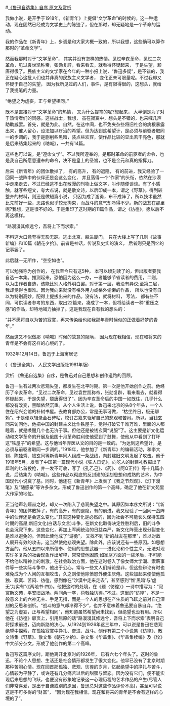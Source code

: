 #[《鲁迅自选集》自序 原文及赏析](https://www.vrrw.net/wx/14482.html)

我做小说，是开手于1918年，《新青年》上提倡“文学革命”的时候的。这一种运动，现在固然已经成为文学史上的陈迹了，但在那时，却无疑地是一个革命的运动。

我的作品在《新青年》上，步调是和大家大概一致的，所以我想，这些确可以算作那时的“革命文学”。

然而我那时对于“文学革命”， 其实并没有怎样的热情。见过辛亥革命，见过二次革命，见过袁世凯称帝，张勋复辟，看来看去，就看得怀疑起来， 于是失望，颓唐得很了。民族主义的文学家在今年的一种小报上说，“鲁迅多疑”，是不错的，我正在疑心这批人们也并非真的民族主义文学者， 变化正未可限量呢。不过我却又怀疑于自己的失望， 因为我所见过的人们，事件，是有限得很的，这想头，就给了我提笔的力量。

“绝望之为虚妄，正与希望相同。”

既不是直接对于“文学革命”的热情， 又为什么提笔的呢?想起来， 大半倒是为了对于热情者们的同感。这些战士，我想， 虽在寂寞中，想头是不错的，也来喊几声助助威罢。首先，就是为此。自然，在这中间，也不免夹杂些将旧社会的病根暴露出来，催人留心，设法加以疗治的希望。但为达到这希望计，是必须与前驱者取同一的步调的，我于是删削些黑暗，装点些欢容，使作品比较的显出若干亮色，那就是后来结集起来的《呐喊》，一共有14篇。

这些也可以说，是“遵命文学”。不过我所遵奉的，是那时革命的前驱者的命令，也是我自己所愿意遵奉的命令，决不是皇上的圣旨，也不是金元和真的指挥刀。

后来《新青年》的团体散掉了， 有的高升， 有的退隐， 有的前进，我又经验了一回同一战阵中的伙伴还是会这么变化， 并且落得一个“作家”的头衔，依然在沙漠中走来走去，不过已经逃不出在散漫的刊物上做文字，叫作随便谈谈。有了小感触，就写些短文，夸大点说，就是散文诗，以后印成一本，谓之《野草》。得到较整齐的材料，则还是做短篇小说， 只因为成了游勇，布不成阵了，所以技术虽然比先前好一些，思路也似乎较无拘束，而战斗的意气却冷得不少。新的战友在那里呢?我想，这是很不好的。于是集印了这时期的11篇作品，谓之《彷徨》，愿以后不再这模样。

“路漫漫其修远兮，吾将上下而求索。”

不料这大口竟夸得无影无踪。逃出北京，躲进厦门， 只在大楼上写了几则《故事新编》和10篇《朝花夕拾》。前者是神话，传说及史实的演义， 后者则只是回忆的记事罢了。

此后就一无所作，“空空如也”。

可以勉强称为创作的， 在我至今只有这5种， 本可以顷刻读了的，但出版者要我自选一本集。推测起来，恐怕因为这么一办，一者能够节省读者的费用，二则， 以为由作者自选，该能比别人格外明白罢。对于第一层，我没有异议;至第二层，我却觉得也很难。因为我向来就没有格外用力或格外偷懒的作品， 所以也没有自以为特别高妙，配得上提拔出来的作品。没有法，就将材料， 写法， 都有些不同，可供读者参考的东西，取出22篇来，凑成了一本，但将给读者一种“重压之感”的作品，却特地竭力抽掉了。这是我现在自有我的想头的：

“并不愿将自以为苦的寂寞，再来传染给也如我那年青时候似的正做着好梦的青年。”

然而这又不似做那《呐喊》时候的故意的隐瞒， 因为现在我相信，现在和将来的青年是不会有这样的心境的了。

1932年12月14日，鲁迅于上海寓居记

( 《鲁迅全集》， 人民文学出版社1981年版)



赏析 《鲁迅自选集》自序，是鲁迅对自己思想和创作道路的回顾。

鲁迅一生有过两次悲观失望，都发生在北平时期。第一次是他开始创作之前。他经历了辛亥革命，“见过二次革命，见过袁世凯称帝，张勋复辟，看来看去，就看得怀疑起来，于是失望，颓唐得很了”。因为辛亥革命后的中国一如既往，几乎什么都没有改变，黑暗依然沉重。从个人生活上说，鲁迅来北京的头8个年头，一个人住在绍兴会馆的补树书屋。去教育部办公，常是无事可做， “枯坐终日，极无聊赖”。于是便以辑录金石碑帖，校订古籍来驱解自己的悲观和苦闷。所以，当钱玄同来访问他，他把中国的封建主义比作铁屋子，觉得打破它千难万难，里面的人都睡着，就是唤醒几个也无济于事。但他还是被钱玄同“说服”了。这主要是新文化运动和文学革命的开展及俄国十月革命胜利使他受到了鼓舞，使他从中看到了打坏这“铁屋子”的希望。这与他当年弃医从文的目的是一致的。“为达到这希望计，是必须与前驱者取同一步调的。”1918年，他参加了《新青年》的编辑活动，和李大钊、陈独秀、钱玄同等新青年同人组成一条战线，向封建旧文明发起了攻击。他于1918年5月，发表了中国第一篇现代小说《狂人日记》，向吃人的封建礼教掷出了犀利的匕首投枪，并一发不可收，写了《孔乙己》、《药》、《阿Q正传》等十几篇小说，后结集为《呐喊》。这些作品以彻底的反封建的深刻思想和成熟的艺术，为中国现代小说奠了基。同时，他还在《新青年》上发表了《我之节烈观》、《灯下漫笔》及“随感录”等许多杂文。形成了鲁迅创作的第一个高峰，确定了他在新文苑里大作家的地位。

正当他声名烜赫之时，却又一次陷入了悲观失望之中。其原因如本序文所说：“《新青年》的团体散掉了，有的高升，有的退隐，有的前进，我又经验了一回同一战阵中的伙伴还是会这么变化。”其实这种变化是必然的，因为社会不可能长久保持五四时期的高昂;新旧文化(白话与文言)斗争，在新文化取得决定性胜利后，旧的斗争也会沉寂下来。这些变化，再加上军阀统治的日益森严，新文化阵营出现分裂变化是难以避免的。但因此使他成了“游勇”， 又找不到“新的战友在那里”，难以对敌人展开有效的攻击。这当然使他悲观失望。除此外，应该说还有一些原因。如思想方面的，他从五四以来所信奉、使用的思想武器——进化论和个性主义，无法对现实许多复杂的社会现象作出解释，常常使他困惑;如家庭方面的一些矛盾，不可能不给他以精神上的刺激。在社会政治方面，他在这时卷入了像女师大学潮、索薪事件等一些实际斗争中，他出于公心，常与一些文人们辩论是非，但这些辩论有时也难免成为个人间的互相攻击，久之则使他除愤怒外便生厌倦。这些加起来便使他孤独、寂寞、苦闷、彷徨，感到像在“沙漠中走来走去”，甚至感到“惟‘黑暗’与‘虚无’为实有”(《两地书·四》)。他把这时的处境，在《题〈彷徨〉》一诗中描写为：“寂寞新文苑，平安旧战场。两间余一卒，荷戟独彷徨。”不过，这里的“彷徨”，不是一般意义上的六神无主、手足无措，而是一个人的思想在产生质的飞跃之前对自己深刻的反思和剖析。“战斗的意气却冷得不少”，也并不意味着鲁迅要自暴自弃。“绝望之为虚妄，正与希望相同”，他知道虽然希望尚未找到，但绝望也没有用。所以他在《彷徨》扉页上，引用屈原的话“路漫漫其修远兮，吾将上下而求索”表明自己将探求前进，迈向新路的决心。从1924到1926年这三年中，可以说是鲁迅在悲观绝望中探索，在孤独寂寞中挣扎、奋进、战斗。创作有第二个小说集《彷徨》、散文诗集《野草》、散文集《朝花夕拾》、杂文集《华盖集》、《华盖集续编》及《坟》中大部分杂文，形成了他创作的第二个高峰。

鲁迅写这篇序文时，距他离开北京时的1926年， 已有六七个年头了。这时的鲁迅，不论个人思想、生活还是社会情形都发生了很大变化。他早已没有了北京时期那种苦闷心情。现在回首那孤独、悲观、彷徨的岁月，忆起绝望中的挣扎与苦斗，心情较为平静了，或许还有几分痛苦过后的甜蜜与留恋。因为没有它们，便不能实现后来思想的飞跃，也便没有形象地记录这一心理历程的艺术作品的产生(尽管人们非常喜爱，是出于自谦或别的原因，鲁迅总对这些作品评价不高)，甚至可以说这是不可多得的“财富”， “因为现在我相信，现在和将来的青年是不会有这样的心境的了”。

